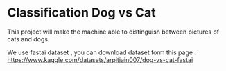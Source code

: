 # Classification Dog vs Cat

This project will make the machine able to distinguish between pictures of cats and dogs.

We use fastai dataset , you can download dataset form this page : https://www.kaggle.com/datasets/arpitjain007/dog-vs-cat-fastai
